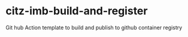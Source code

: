 # citz-imb-build-and-register
Git hub Action template to build and publish to github container registry
